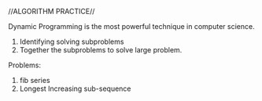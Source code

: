 //ALGORITHM PRACTICE//

Dynamic Programming is the most powerful technique in computer science.     
1. Identifying solving subproblems 
2. Together the subproblems to solve large problem.


Problems:
1. fib series
2. Longest Increasing sub-sequence
 
